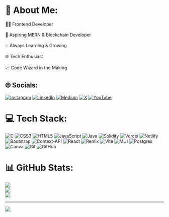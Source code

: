 # 💫 About Me:
👨‍💻 Frontend Developer <br><br>🚀 Aspiring MERN & Blockchain Developer <br><br>💡 Always Learning & Growing <br><br>🌐 Tech Enthusiast <br><br>📈 Code Wizard in the Making


## 🌐 Socials:
[![Instagram](https://img.shields.io/badge/Instagram-%23E4405F.svg?logo=Instagram&logoColor=white)](https://instagram.com/https://www.instagram.com/code_lingo_/) [![LinkedIn](https://img.shields.io/badge/LinkedIn-%230077B5.svg?logo=linkedin&logoColor=white)](https://linkedin.com/in/linkedin.com/in/ankit-mishra-7594b02b1) [![Medium](https://img.shields.io/badge/Medium-12100E?logo=medium&logoColor=white)](https://medium.com/@https://medium.com/@AnRekt_1101) [![X](https://img.shields.io/badge/X-black.svg?logo=X&logoColor=white)](https://x.com/https://x.com/AnRekt_1101) [![YouTube](https://img.shields.io/badge/YouTube-%23FF0000.svg?logo=YouTube&logoColor=white)](https://youtube.com/@https://www.youtube.com/@amit__mishra_47) 

# 💻 Tech Stack:
![C](https://img.shields.io/badge/c-%2300599C.svg?style=for-the-badge&logo=c&logoColor=white) ![CSS3](https://img.shields.io/badge/css3-%231572B6.svg?style=for-the-badge&logo=css3&logoColor=white) ![HTML5](https://img.shields.io/badge/html5-%23E34F26.svg?style=for-the-badge&logo=html5&logoColor=white) ![JavaScript](https://img.shields.io/badge/javascript-%23323330.svg?style=for-the-badge&logo=javascript&logoColor=%23F7DF1E) ![Java](https://img.shields.io/badge/java-%23ED8B00.svg?style=for-the-badge&logo=openjdk&logoColor=white) ![Solidity](https://img.shields.io/badge/Solidity-%23363636.svg?style=for-the-badge&logo=solidity&logoColor=white) ![Vercel](https://img.shields.io/badge/vercel-%23000000.svg?style=for-the-badge&logo=vercel&logoColor=white) ![Netlify](https://img.shields.io/badge/netlify-%23000000.svg?style=for-the-badge&logo=netlify&logoColor=#00C7B7) ![Bootstrap](https://img.shields.io/badge/bootstrap-%238511FA.svg?style=for-the-badge&logo=bootstrap&logoColor=white) ![Context-API](https://img.shields.io/badge/Context--Api-000000?style=for-the-badge&logo=react) ![React](https://img.shields.io/badge/react-%2320232a.svg?style=for-the-badge&logo=react&logoColor=%2361DAFB) ![Remix](https://img.shields.io/badge/remix-%23000.svg?style=for-the-badge&logo=remix&logoColor=white) ![Vite](https://img.shields.io/badge/vite-%23646CFF.svg?style=for-the-badge&logo=vite&logoColor=white) ![MUI](https://img.shields.io/badge/MUI-%230081CB.svg?style=for-the-badge&logo=mui&logoColor=white) ![Postgres](https://img.shields.io/badge/postgres-%23316192.svg?style=for-the-badge&logo=postgresql&logoColor=white) ![Canva](https://img.shields.io/badge/Canva-%2300C4CC.svg?style=for-the-badge&logo=Canva&logoColor=white) ![Git](https://img.shields.io/badge/git-%23F05033.svg?style=for-the-badge&logo=git&logoColor=white) ![GitHub](https://img.shields.io/badge/github-%23121011.svg?style=for-the-badge&logo=github&logoColor=white)
# 📊 GitHub Stats:
![](https://github-readme-stats.vercel.app/api?username=ankit-1011&theme=dark&hide_border=false&include_all_commits=false&count_private=false)<br/>
![](https://github-readme-streak-stats.herokuapp.com/?user=ankit-1011&theme=dark&hide_border=false)<br/>
![](https://github-readme-stats.vercel.app/api/top-langs/?username=ankit-1011&theme=dark&hide_border=false&include_all_commits=false&count_private=false&layout=compact)

---
[![](https://visitcount.itsvg.in/api?id=ankit-1011&icon=0&color=0)](https://visitcount.itsvg.in)

<!-- Proudly created with GPRM ( https://gprm.itsvg.in ) -->
